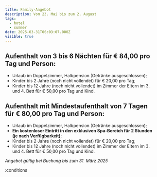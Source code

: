 ```yaml
---
title: Family-Angebot
description: Vom 23. Mai bis zum 2. August
tags:
  - hotel
  - summer
date: 2025-03-31T06:03:07.000Z
visible: true
---
```


## Aufenthalt von **3 bis 6 Nächten** für € 84,00 pro Tag und Person:
- Urlaub im Doppelzimmer, Halbpension (Getränke ausgeschlossen);
- Kinder bis 2 Jahre (noch nicht vollendet) für € 20,00 pro Tag;
- Kinder bis 12 Jahre (noch nicht vollendet) im Zimmer der Eltern im 3. und 4. Bett für € 50,00 pro Tag und Kind.

## Aufenthalt mit Mindestaufenthalt von **7 Tagen** für € 80,00 pro Tag und Person:
- Urlaub im Doppelzimmer, Halbpension (Getränke ausgeschlossen);
- **Ein kostenloser Eintritt in den exklusiven Spa-Bereich für 2 Stunden (je nach Verfügbarkeit)**;
- Kinder bis 2 Jahre (noch nicht vollendet) für € 20,00 pro Tag;
- Kinder bis 12 Jahre (noch nicht vollendet) im Zimmer der Eltern im 3. und 4. Bett für € 50,00 pro Tag und Kind.

*Angebot gültig bei Buchung bis zum 31. März 2025*

:conditions
